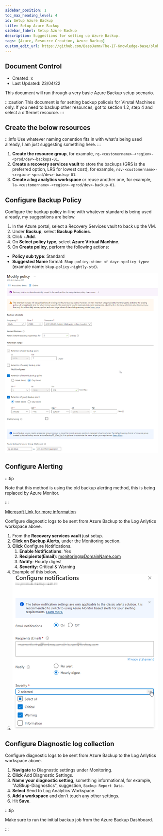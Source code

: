 ```yaml
---
sidebar_position: 1
toc_max_heading_level: 4 
id: Setup Azure Backup
title: Setup Azure Backup
sidebar_label: Setup Azure Backup
description: Suggestions for setting up Azure Backup.
tags: [Azure, Resource Creation, Azure Backup]
custom_edit_url: https://github.com/BassJamm/The-IT-Knowledge-base/blob/5543dc18b6c22eed57e767e6d130c28946d157c1/docs/Azure/Backup%20and%20Disaster%20Recovery/Setup%20Azure%20Backup.md
---
```


## Document Control

- Created: x
- Last Updated: 23/04/22

This document will run through a very basic Azure Backup setup scenario.

:::caution
This document is for setting backup policeis for Virutal Machines only. If you need to backup other resources, got to section 1.2, step 4 and select a differnet resource.
:::

## Create the below resources

:::info
Use whatever naming conention fits in with what's being used already, I am just suggesting something here.
:::

1. **Create the resource group**, for example, `rg-<customername>-<region>-<prod/dev>-backups-01`.
2. **Create a recovery services vault** to store the backups (GRS is the preferred option, LRS for lowest cost), for example, `rsv-<customername>-<region>-<prod/dev>-backup-01`.
3. **Create a log analytics workspace** or reuse another one, for example, `la-<customername>-<region>-<prod/dev>-backup-01`.

## Configure Backup Policy

Configure the backup policy in-line with whatever standard is being used already, my suggestions are below.

1. In the Azure portal, select a Recovery Services vault to back up the VM.
2. Under **Backup**, select **Backup Policies**.
3. Click +**Add**.
4. On **Select policy type**, select **Azure Virtual Machine**.
5. On **Create policy**, perform the following actions:

- **Policy sub type**: Standard
- **Suggested Name** format: `Bkup-policy-<time of day>-<policy type>` (example name: `bkup-policy-nightly-std`).

![Backup Policy Example](../../../static/img/AzBackup/AZ-Bkup-Policy-Create-01.png)

## Configure Alerting 

:::tip

Note that this method is using the old backup alerting method, this is being replaced by Azure Monitor.

:::

[Microsoft Link for more information](https://learn.microsoft.com/en-us/azure/backup/backup-azure-monitoring-built-in-monitor?tabs=recovery-services-vaults#turning-on-azure-monitor-alerts-for-job-failure-scenarios)

Configure diagnostic logs to be sent from Azure Backup to the Log Anlytics workspace above.

1. From the **Recovery services vault** just setup.
2. **Click on Backup Alerts**, under the Monitoring section.
3. **Click** Configure Notifications.
   1. **Enable Notifications**: Yes
   2. **Recipients(Email)**: <monitoring@DomainName.com>
   3. **Notify**: Hourly digest
   4. **Severity**: Critical & Warning
4. Example of this below.
5. ![Example notification config](../../../static/img/AzBackup/AZ-Bkup-exmpl-Notification-policy-01.png)

## Configure Diagnostic log collection

Configure diagnostic logs to be sent from Azure Backup to the Log Anlytics workspace above.

1. **Navigate** to Diagnostic settings under Monitoring.
2. **Click** Add Diagnostic Settings.
3. **Name your diagnostic setting**, something informational, for example, "AzBkup-Diagnostics", suggestion, `Backup Report Data`.
4. **Select** Send to Log Analytics Workspace.
5. **Add a workspace** and don't touch any other settings.
6. Hit **Save**.

:::tip

Make sure to run the initial backup job from the Azure Backup Dashboard.

:::

